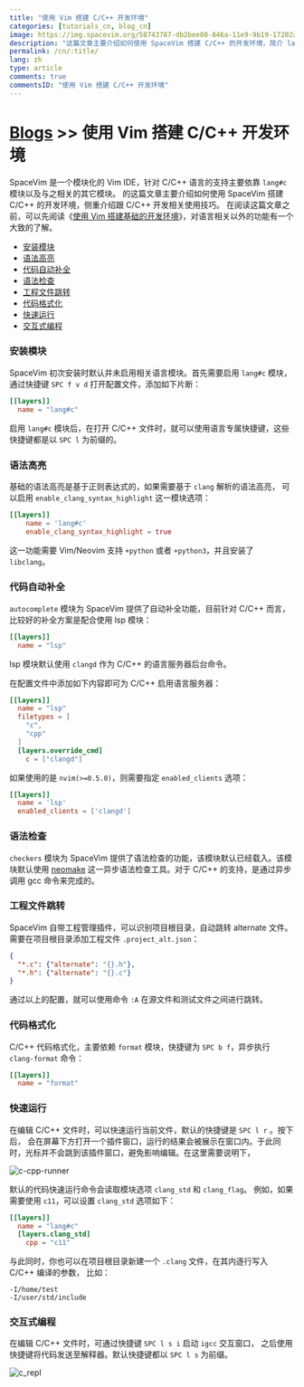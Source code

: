 ```yaml
---
title: "使用 Vim 搭建 C/C++ 开发环境"
categories: [tutorials_cn, blog_cn]
image: https://img.spacevim.org/58743787-db2bee80-846a-11e9-9b19-17202ac542c9.png
description: "这篇文章主要介绍如何使用 SpaceVim 搭建 C/C++ 的开发环境，简介 lang#c 模块所支持的功能特性以及使用技巧"
permalink: /cn/:title/
lang: zh
type: article
comments: true
commentsID: "使用 Vim 搭建 C/C++ 开发环境"
---
```


# [Blogs](../blog/) >> 使用 Vim 搭建 C/C++ 开发环境

SpaceVim 是一个模块化的 Vim IDE，针对 C/C++ 语言的支持主要依靠 `lang#c` 模块以及与之相关的其它模块。
的这篇文章主要介绍如何使用 SpaceVim 搭建 C/C++ 的开发环境，侧重介绍跟 C/C++ 开发相关使用技巧。
在阅读这篇文章之前，可以先阅读《[使用 Vim 搭建基础的开发环境](../use-vim-as-ide/)》，对语言相关以外的功能有一个大致的了解。

<!-- vim-markdown-toc GFM -->

- [安装模块](#安装模块)
- [语法高亮](#语法高亮)
- [代码自动补全](#代码自动补全)
- [语法检查](#语法检查)
- [工程文件跳转](#工程文件跳转)
- [代码格式化](#代码格式化)
- [快速运行](#快速运行)
- [交互式编程](#交互式编程)

<!-- vim-markdown-toc -->

### 安装模块

SpaceVim 初次安装时默认并未启用相关语言模块。首先需要启用
`lang#c` 模块，通过快捷键 `SPC f v d` 打开配置文件，添加如下片断：

```toml
[[layers]]
  name = "lang#c"
```

启用 `lang#c` 模块后，在打开 C/C++ 文件时，就可以使用语言专属快捷键，这些快捷键都是以 `SPC l` 为前缀的。

### 语法高亮

基础的语法高亮是基于正则表达式的，如果需要基于 `clang` 解析的语法高亮，
可以启用 `enable_clang_syntax_highlight` 这一模块选项：

```toml
[[layers]]
    name = 'lang#c'
    enable_clang_syntax_highlight = true
```

这一功能需要 Vim/Neovim 支持 `+python` 或者 `+python3`，并且安装了 `libclang`。

### 代码自动补全

`autocomplete` 模块为 SpaceVim 提供了自动补全功能，目前针对 C/C++ 而言，比较好的补全方案是配合使用 lsp 模块：

```toml
[[layers]]
  name = "lsp"
```

lsp 模块默认使用 `clangd` 作为 C/C++ 的语言服务器后台命令。

在配置文件中添加如下内容即可为 C/C++ 启用语言服务器：

```toml
[[layers]]
  name = "lsp"
  filetypes = [
    "c",
    "cpp"
  ]
  [layers.override_cmd]
    c = ["clangd"]
```

如果使用的是 `nvim(>=0.5.0)`，则需要指定 `enabled_clients` 选项：

```toml
[[layers]]
  name = 'lsp'
  enabled_clients = ['clangd']
```

### 语法检查

`checkers` 模块为 SpaceVim 提供了语法检查的功能，该模块默认已经载入。该模块默认使用 [neomake](https://github.com/neomake/neomake)
这一异步语法检查工具。对于 C/C++ 的支持，是通过异步调用 gcc 命令来完成的。

### 工程文件跳转

SpaceVim 自带工程管理插件，可以识别项目根目录，自动跳转 alternate 文件。需要在项目根目录添加工程文件 `.project_alt.json`：

```json
{
  "*.c": {"alternate": "{}.h"},
  "*.h": {"alternate": "{}.c"}
}
```

通过以上的配置，就可以使用命令 `:A` 在源文件和测试文件之间进行跳转。


### 代码格式化

C/C++ 代码格式化，主要依赖 `format` 模块，快捷键为 `SPC b f`，异步执行 `clang-format` 命令：

```toml
[[layers]]
  name = "format"
```

### 快速运行

在编辑 C/C++ 文件时，可以快速运行当前文件，默认的快捷键是 `SPC l r` 。按下后，
会在屏幕下方打开一个插件窗口，运行的结果会被展示在窗口内。于此同时，光标并不会跳到该插件窗口，避免影响编辑。在这里需要说明下，

![c-cpp-runner](https://img.spacevim.org/58743787-db2bee80-846a-11e9-9b19-17202ac542c9.png)

默认的代码快速运行命令会读取模块选项 `clang_std` 和 `clang_flag`。
例如，如果需要使用 `c11`，可以设置 `clang_std` 选项如下：

```toml
[[layers]]
  name = "lang#c"
  [layers.clang_std]
    cpp = "c11"
```

与此同时，你也可以在项目根目录新建一个 `.clang` 文件，在其内逐行写入 C/C++ 编译的参数，
比如：

```
-I/home/test
-I/user/std/include
```

### 交互式编程

在编辑 C/C++ 文件时，可通过快捷键 `SPC l s i` 启动 `igcc` 交互窗口，
之后使用快捷键将代码发送至解释器。默认快捷键都以 `SPC l s` 为前缀。


![c_repl](https://img.spacevim.org/58744043-28aa5a80-846f-11e9-94c1-e6927696e662.png)
